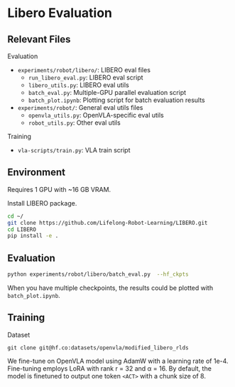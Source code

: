 # Libero Evaluation


## Relevant Files

Evaluation
* `experiments/robot/libero/`: LIBERO eval files
    * `run_libero_eval.py`: LIBERO eval script
    * `libero_utils.py`: LIBERO eval utils
    * `batch_eval.py`: Multiple-GPU parallel evaluation script
    * `batch_plot.ipynb`: Plotting script for batch evaluation results
* `experiments/robot/`: General eval utils files
    * `openvla_utils.py`: OpenVLA-specific eval utils
    * `robot_utils.py`: Other eval utils

Training
* `vla-scripts/train.py`: VLA train script


## Environment

Requires 1 GPU with ~16 GB VRAM.

Install LIBERO package.
```bash
cd ~/ 
git clone https://github.com/Lifelong-Robot-Learning/LIBERO.git
cd LIBERO
pip install -e .
```



## Evaluation

```bash
python experiments/robot/libero/batch_eval.py  --hf_ckpts
```
When you have multiple checkpoints, the results could be plotted with `batch_plot.ipynb`.

## Training

Dataset

```
git clone git@hf.co:datasets/openvla/modified_libero_rlds
```


We fine-tune on OpenVLA model using AdamW with a learning rate of 1e-4. Fine-tuning employs LoRA with rank r = 32 and α = 16. By default, the model is finetuned to output one token $\texttt{<ACT>}$ with a chunk size of 8.

